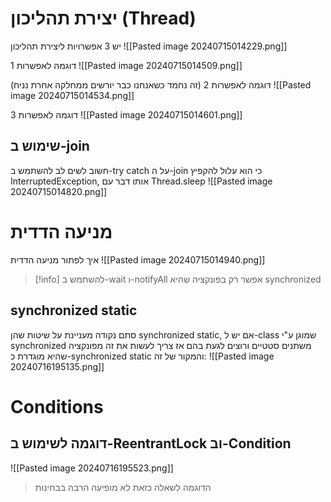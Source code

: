 # יצירת תהליכון (Thread)
יש 3 אפשרויות ליצירת תהליכון
![[Pasted image 20240715014229.png]]

דוגמה לאפשרות 1
![[Pasted image 20240715014509.png]]

דוגמה לאפשרות 2 (זה נחמד כשאנחנו כבר יורשים ממחלקה אחרת נניח)
![[Pasted image 20240715014534.png]]

דוגמה לאפשרות 3
![[Pasted image 20240715014601.png]]

## שימוש ב-join
חשוב לשים לב להשתמש ב-try catch על ה-join כי הוא עלול להקפיץ  InterruptedException, אותו דבר עם Thread.sleep
![[Pasted image 20240715014820.png]]

# מניעה הדדית
איך לפתור מניעה הדדית
![[Pasted image 20240715014940.png]]

>[!info] להשתמש ב-wait ו-notifyAll אפשר רק בפונקציה שהיא synchronized
## synchronized static
סתם נקודה מעניינת על שיטות שהן synchronized static, אם יש ל-class שמוגן ע"י synchronized משתנים סטטיים ורוצים לגעת בהם אז צריך לעשות את זה מפונקציה שהיא מוגדרת כ-synchronized static
והמקור של זה:
![[Pasted image 20240716195135.png]]


# Conditions
## דוגמה לשימוש ב-ReentrantLock וב-Condition

![[Pasted image 20240716195523.png]]

> הדוגמה לשאלה כזאת לא מופיעה הרבה בבחינות

